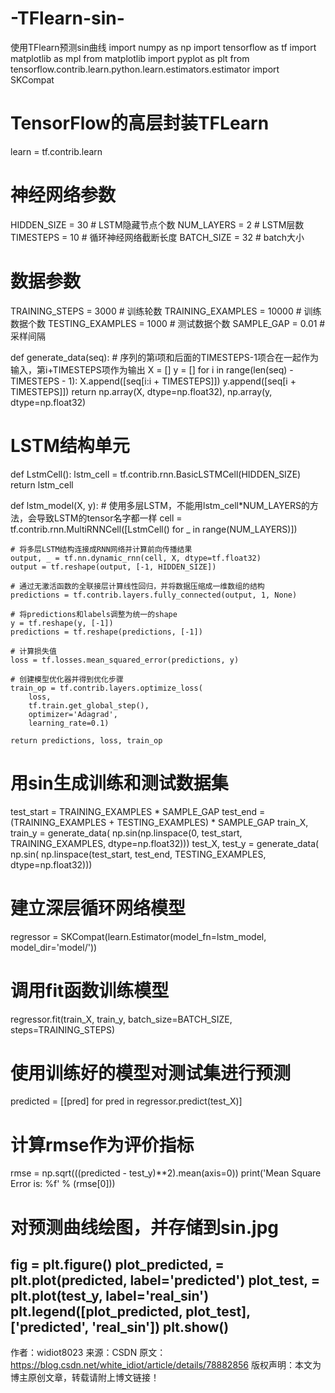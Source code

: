 # -TFlearn-sin-
使用TFlearn预测sin曲线
import numpy as np
import tensorflow as tf
import matplotlib as mpl
from matplotlib import pyplot as plt
from tensorflow.contrib.learn.python.learn.estimators.estimator import SKCompat

# TensorFlow的高层封装TFLearn
learn = tf.contrib.learn

# 神经网络参数
HIDDEN_SIZE = 30  # LSTM隐藏节点个数
NUM_LAYERS = 2  # LSTM层数
TIMESTEPS = 10  # 循环神经网络截断长度
BATCH_SIZE = 32  # batch大小

# 数据参数
TRAINING_STEPS = 3000  # 训练轮数
TRAINING_EXAMPLES = 10000  # 训练数据个数
TESTING_EXAMPLES = 1000  # 测试数据个数
SAMPLE_GAP = 0.01  # 采样间隔


def generate_data(seq):
    # 序列的第i项和后面的TIMESTEPS-1项合在一起作为输入，第i+TIMESTEPS项作为输出
    X = []
    y = []
    for i in range(len(seq) - TIMESTEPS - 1):
        X.append([seq[i:i + TIMESTEPS]])
        y.append([seq[i + TIMESTEPS]])
    return np.array(X, dtype=np.float32), np.array(y, dtype=np.float32)


# LSTM结构单元
def LstmCell():
    lstm_cell = tf.contrib.rnn.BasicLSTMCell(HIDDEN_SIZE)
    return lstm_cell


def lstm_model(X, y):
    # 使用多层LSTM，不能用lstm_cell*NUM_LAYERS的方法，会导致LSTM的tensor名字都一样
    cell = tf.contrib.rnn.MultiRNNCell([LstmCell() for _ in range(NUM_LAYERS)])

    # 将多层LSTM结构连接成RNN网络并计算前向传播结果
    output, _ = tf.nn.dynamic_rnn(cell, X, dtype=tf.float32)
    output = tf.reshape(output, [-1, HIDDEN_SIZE])

    # 通过无激活函数的全联接层计算线性回归，并将数据压缩成一维数组的结构
    predictions = tf.contrib.layers.fully_connected(output, 1, None)

    # 将predictions和labels调整为统一的shape
    y = tf.reshape(y, [-1])
    predictions = tf.reshape(predictions, [-1])

    # 计算损失值
    loss = tf.losses.mean_squared_error(predictions, y)

    # 创建模型优化器并得到优化步骤
    train_op = tf.contrib.layers.optimize_loss(
        loss,
        tf.train.get_global_step(),
        optimizer='Adagrad',
        learning_rate=0.1)

    return predictions, loss, train_op


# 用sin生成训练和测试数据集
test_start = TRAINING_EXAMPLES * SAMPLE_GAP
test_end = (TRAINING_EXAMPLES + TESTING_EXAMPLES) * SAMPLE_GAP
train_X, train_y = generate_data(
    np.sin(np.linspace(0, test_start, TRAINING_EXAMPLES, dtype=np.float32)))
test_X, test_y = generate_data(
    np.sin(
        np.linspace(test_start, test_end, TESTING_EXAMPLES, dtype=np.float32)))

# 建立深层循环网络模型
regressor = SKCompat(learn.Estimator(model_fn=lstm_model, model_dir='model/'))

# 调用fit函数训练模型
regressor.fit(train_X, train_y, batch_size=BATCH_SIZE, steps=TRAINING_STEPS)

# 使用训练好的模型对测试集进行预测
predicted = [[pred] for pred in regressor.predict(test_X)]

# 计算rmse作为评价指标
rmse = np.sqrt(((predicted - test_y)**2).mean(axis=0))
print('Mean Square Error is: %f' % (rmse[0]))

# 对预测曲线绘图，并存储到sin.jpg
fig = plt.figure()
plot_predicted, = plt.plot(predicted, label='predicted')
plot_test, = plt.plot(test_y, label='real_sin')
plt.legend([plot_predicted, plot_test], ['predicted', 'real_sin'])
plt.show()
--------------------- 
作者：widiot8023 
来源：CSDN 
原文：https://blog.csdn.net/white_idiot/article/details/78882856 
版权声明：本文为博主原创文章，转载请附上博文链接！
